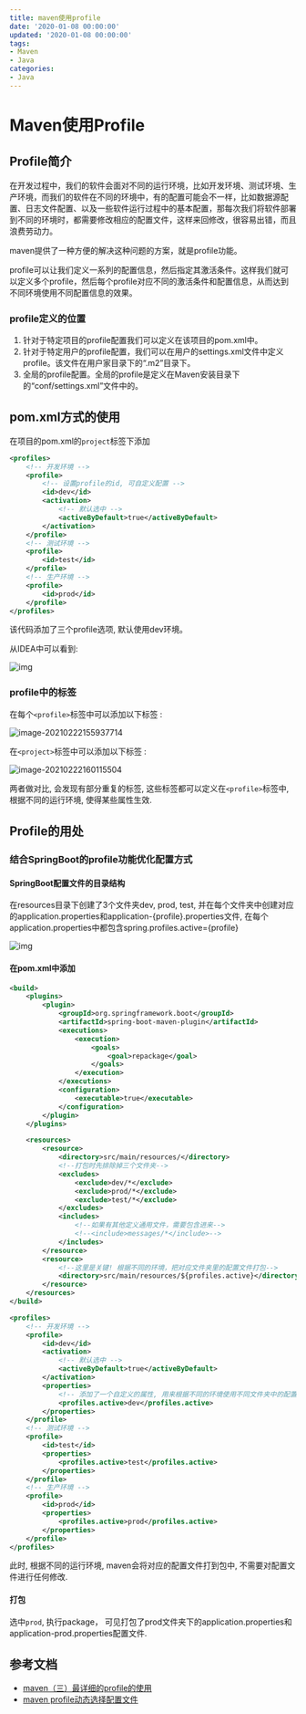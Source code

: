 ```yaml
---
title: maven使用profile
date: '2020-01-08 00:00:00'
updated: '2020-01-08 00:00:00'
tags:
- Maven
- Java
categories:
- Java
---
```


# Maven使用Profile

## Profile简介

在开发过程中，我们的软件会面对不同的运行环境，比如开发环境、测试环境、生产环境，而我们的软件在不同的环境中，有的配置可能会不一样，比如数据源配置、日志文件配置、以及一些软件运行过程中的基本配置，那每次我们将软件部署到不同的环境时，都需要修改相应的配置文件，这样来回修改，很容易出错，而且浪费劳动力。

maven提供了一种方便的解决这种问题的方案，就是profile功能。

profile可以让我们定义一系列的配置信息，然后指定其激活条件。这样我们就可以定义多个profile，然后每个profile对应不同的激活条件和配置信息，从而达到不同环境使用不同配置信息的效果。

### profile定义的位置

1. 针对于特定项目的profile配置我们可以定义在该项目的pom.xml中。
2. 针对于特定用户的profile配置，我们可以在用户的settings.xml文件中定义profile。该文件在用户家目录下的“.m2”目录下。
3. 全局的profile配置。全局的profile是定义在Maven安装目录下的“conf/settings.xml”文件中的。

## pom.xml方式的使用

在项目的pom.xml的`project`标签下添加

```xml
<profiles>
    <!-- 开发环境 -->
    <profile>
        <!-- 设置profile的id, 可自定义配置 -->
        <id>dev</id>
        <activation>
            <!-- 默认选中 -->
            <activeByDefault>true</activeByDefault>
        </activation>
    </profile>
    <!-- 测试环境 -->
    <profile>
        <id>test</id>
    </profile>
    <!-- 生产环境 -->
    <profile>
        <id>prod</id>
    </profile>
</profiles>
```

该代码添加了三个profile选项, 默认使用dev环境。

从IDEA中可以看到:

![img](https://gitee.com/swang-harbin/pic-bed/raw/master/images/2021/20210222155502.png)

### profile中的标签

在每个`<profile>`标签中可以添加以下标签 :

![image-20210222155937714](https://gitee.com/swang-harbin/pic-bed/raw/master/images/2021/20210222155938.png)

在`<project>`标签中可以添加以下标签 :

![image-20210222160115504](https://gitee.com/swang-harbin/pic-bed/raw/master/images/2021/20210222160115.png)

两者做对比, 会发现有部分重复的标签, 这些标签都可以定义在`<profile>`标签中, 根据不同的运行环境, 使得某些属性生效.

## Profile的用处

### 结合SpringBoot的profile功能优化配置方式

#### SpringBoot配置文件的目录结构

在resources目录下创建了3个文件夹dev, prod, test, 并在每个文件夹中创建对应的application.properties和application-{profile}.properties文件, 在每个application.properties中都包含spring.profiles.active={profile}

![img](https://gitee.com/swang-harbin/pic-bed/raw/master/images/2021/20210222155544.png)

#### 在pom.xml中添加

```xml
<build>
    <plugins>
        <plugin>
            <groupId>org.springframework.boot</groupId>
            <artifactId>spring-boot-maven-plugin</artifactId>
            <executions>
                <execution>
                    <goals>
                        <goal>repackage</goal>
                    </goals>
                </execution>
            </executions>
            <configuration>
                <executable>true</executable>
            </configuration>
        </plugin>
    </plugins>

    <resources>
        <resource>
            <directory>src/main/resources/</directory>
            <!--打包时先排除掉三个文件夹-->
            <excludes>
                <exclude>dev/*</exclude>
                <exclude>prod/*</exclude>
                <exclude>test/*</exclude>
            </excludes>
            <includes>
                <!--如果有其他定义通用文件，需要包含进来-->
                <!--<include>messages/*</include>-->
            </includes>
        </resource>
        <resource>
            <!--这里是关键! 根据不同的环境，把对应文件夹里的配置文件打包-->
            <directory>src/main/resources/${profiles.active}</directory>
        </resource>
    </resources>
</build>

<profiles>
    <!-- 开发环境 -->
    <profile>
        <id>dev</id>
        <activation>
            <!-- 默认选中 -->
            <activeByDefault>true</activeByDefault>
        </activation>
        <properties>
            <!-- 添加了一个自定义的属性, 用来根据不同的环境使用不同文件夹中的配置文件 -->
            <profiles.active>dev</profiles.active>
        </properties>
    </profile>
    <!-- 测试环境 -->
    <profile>
        <id>test</id>
        <properties>
            <profiles.active>test</profiles.active>
        </properties>
    </profile>
    <!-- 生产环境 -->
    <profile>
        <id>prod</id>
        <properties>
            <profiles.active>prod</profiles.active>
        </properties>
    </profile>
</profiles>
```

此时, 根据不同的运行环境, maven会将对应的配置文件打到包中, 不需要对配置文件进行任何修改.

#### 打包

选中`prod`, 执行package， 可见打包了prod文件夹下的application.properties和application-prod.properties配置文件.

## 参考文档

- [maven（三）最详细的profile的使用](https://blog.csdn.net/java_collect/article/details/83870215)
- [maven profile动态选择配置文件](https://www.cnblogs.com/0201zcr/p/6262762.html)
